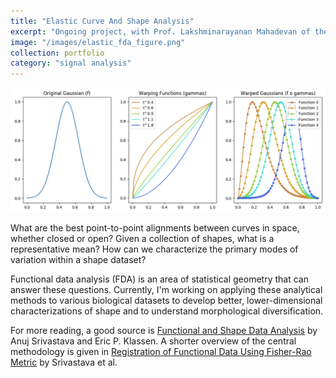 ```yaml
---
title: "Elastic Curve And Shape Analysis"
excerpt: "Ongoing project, with Prof. Lakshminarayanan Mahadevan of the Harvard Applied Math Lab."
image: "/images/elastic_fda_figure.png"
collection: portfolio
category: "signal analysis"
---
```


![](/images/fda1.png)

What are the best point-to-point alignments between curves in space, whether closed or open? Given a collection of shapes, what is a representative mean? How can we characterize the primary modes of variation within a shape dataset?

Functional data analysis (FDA) is an area of statistical geometry that can answer these questions. Currently, I'm working on applying these analytical methods to various biological datasets to develop better, lower-dimensional characterizations of shape and to understand morphological diversification.  

For more reading, a good source is [Functional and Shape Data Analysis](https://link.springer.com/book/10.1007/978-1-4939-4020-2) by Anuj Srivastava and Eric P. Klassen. A shorter overview of the central methodology is given in [Registration of Functional Data Using Fisher-Rao Metric](https://arxiv.org/abs/1103.3817) by Srivastava et al. 
